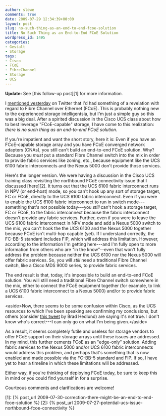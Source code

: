 ```yaml
---
author: slowe
comments: true
date: 2009-07-29 12:34:39+00:00
layout: post
slug: no-such-thing-as-an-end-to-end-fcoe-solution
title: No Such Thing as an End-to-End FCoE Solution
wordpress_id: 1495
categories:
- Gestalt
- Storage
tags:
- Cisco
- FCoE
- FibreChannel
- Storage
- UCS
---
```


**Update:** See [this follow-up post][1] for more information.

I [mentioned yesterday](http://twitter.com/scott_lowe/status/2897123000) on Twitter that I'd had something of a revelation with regard to Fibre Channel over Ethernet (FCoE). This is probably nothing new to the experienced storage intelligentsia, but I'm just a simple guy so this was a big deal. After a spirited discussion in the Cisco UCS class about how to best leverage "FCoE-capable" storage, I have come to this realization: _there is no such thing as an end-to-end FCoE solution._

If you're impatient and want the short story, here it is: Even if you have an FCoE-capable storage array and you have FCoE converged network adapters (CNAs), you still can't build an end-to-end FCoE solution. Why? Because you _must_ put a standard Fibre Channel switch into the mix in order to provide fabric services like zoning, etc., because equipment like the UCS 6100 fabric interconnects and the Nexus 5000 don't provide those services.

Here's the longer version. We were having a discussion in the Cisco UCS training class revisiting the northbound FCoE connectivity issue that I discussed [here][2]. It turns out that the UCS 6100 fabric interconnect runs in NPV (or end-host) mode, so you can't hook up any sort of storage target, FC or FCoE, directly to the UCS 6100 fabric interconnect. Even if you were to enable the UCS 6100 fabric interconnect to run in switch mode---something that's not possible today---you _still_ can't hook a storage target, FC or FCoE, to the fabric interconnect because the fabric interconnect doesn't provide any fabric services. Further, even if you were to leave the UCS 6100 fabric interconnect in NPV mode and add a Nexus 5000 switch to the mix, you can't hook the the UCS 6100 and the Nexus 5000 together because FCoE isn't multi-hop capable (yet). If I understand correctly, the FC-BB-5 standard includes FIP, which will address this limitation. However, according to the information I'm getting here---and I'm fully open to more information from others who are "in the know"--even that won't fully address the problem because neither the UCS 6100 nor the Nexus 5000 will offer fabric services. So, you will _still_ need a traditional Fibre Channel switch, like a Cisco MDS 9000 series, to provide fabric services.

The end result is that, today, it's impossible to build an end-to-end FCoE solution. You will still need a traditional Fibre Channel switch somewhere in the mix, either to connect the FCoE equipment together (for example, to link a UCS 6100 fabric interconnect to a Nexus 5000) and/or to provide fabric services.

&lt;aside&gt;Now, there seems to be some confusion within Cisco, as the UCS resources to which I've been speaking are confirming my conclusions, but others (consider [this tweet](http://twitter.com/bradhedlund/status/2911928501) by Brad Hedlund) are saying it's not true. I don't know who's correct---I can only go on what I'm being given.&lt;/aside&gt;

As a result, it seems completely futile and useless for storage vendors to offer FCoE support on their storage arrays until these issues are addressed. In my mind, this further cements FCoE as an "edge-only" solution. Adding fabric services to the Nexus 5000 and/or UCS 6100 fabric interconnects would address this problem, and perhaps that's something that is now enabled and made possible via the FC-BB-5 standard and FIP. If so, I have yet to hear a timeline in which these limitations will be addressed.

Either way, if you're thinking of deploying FCoE today, be sure to keep this in mind or you could find yourself in for a surprise.

Courteous comments and clarifications are welcome!

[1]: {% post_url 2009-07-30-correction-there-might-be-an-end-to-end-fcoe-solution %}
[2]: {% post_url 2009-07-27-potential-ucs-issue-northbound-fcoe-connectivity %}
